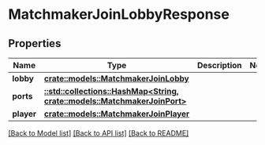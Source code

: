 # MatchmakerJoinLobbyResponse

## Properties

Name | Type | Description | Notes
------------ | ------------- | ------------- | -------------
**lobby** | [**crate::models::MatchmakerJoinLobby**](MatchmakerJoinLobby.md) |  | 
**ports** | [**::std::collections::HashMap<String, crate::models::MatchmakerJoinPort>**](MatchmakerJoinPort.md) |  | 
**player** | [**crate::models::MatchmakerJoinPlayer**](MatchmakerJoinPlayer.md) |  | 

[[Back to Model list]](../README.md#documentation-for-models) [[Back to API list]](../README.md#documentation-for-api-endpoints) [[Back to README]](../README.md)


